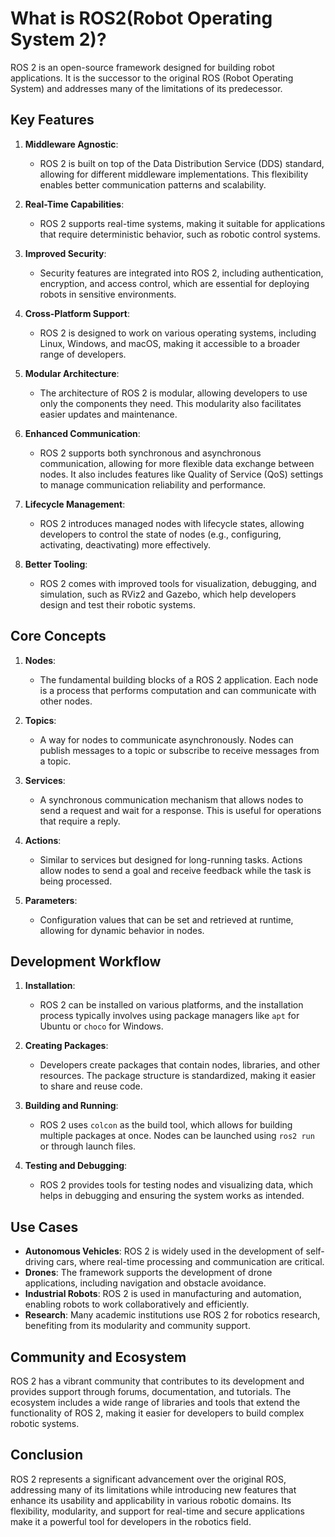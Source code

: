 # What is ROS2(Robot Operating System 2)?

ROS 2 is an open-source framework designed for building robot applications. It is the successor to the original ROS (Robot Operating System) and addresses many of the limitations of its predecessor.

## Key Features

1. **Middleware Agnostic**:
   - ROS 2 is built on top of the Data Distribution Service (DDS) standard, allowing for different middleware implementations. This flexibility enables better communication patterns and scalability.

2. **Real-Time Capabilities**:
   - ROS 2 supports real-time systems, making it suitable for applications that require deterministic behavior, such as robotic control systems.

3. **Improved Security**:
   - Security features are integrated into ROS 2, including authentication, encryption, and access control, which are essential for deploying robots in sensitive environments.

4. **Cross-Platform Support**:
   - ROS 2 is designed to work on various operating systems, including Linux, Windows, and macOS, making it accessible to a broader range of developers.

5. **Modular Architecture**:
   - The architecture of ROS 2 is modular, allowing developers to use only the components they need. This modularity also facilitates easier updates and maintenance.

6. **Enhanced Communication**:
   - ROS 2 supports both synchronous and asynchronous communication, allowing for more flexible data exchange between nodes. It also includes features like Quality of Service (QoS) settings to manage communication reliability and performance.

7. **Lifecycle Management**:
   - ROS 2 introduces managed nodes with lifecycle states, allowing developers to control the state of nodes (e.g., configuring, activating, deactivating) more effectively.

8. **Better Tooling**:
   - ROS 2 comes with improved tools for visualization, debugging, and simulation, such as RViz2 and Gazebo, which help developers design and test their robotic systems.

## Core Concepts

1. **Nodes**:
   - The fundamental building blocks of a ROS 2 application. Each node is a process that performs computation and can communicate with other nodes.

2. **Topics**:
   - A way for nodes to communicate asynchronously. Nodes can publish messages to a topic or subscribe to receive messages from a topic.

3. **Services**:
   - A synchronous communication mechanism that allows nodes to send a request and wait for a response. This is useful for operations that require a reply.

4. **Actions**:
   - Similar to services but designed for long-running tasks. Actions allow nodes to send a goal and receive feedback while the task is being processed.

5. **Parameters**:
   - Configuration values that can be set and retrieved at runtime, allowing for dynamic behavior in nodes.

## Development Workflow

1. **Installation**:
   - ROS 2 can be installed on various platforms, and the installation process typically involves using package managers like `apt` for Ubuntu or `choco` for Windows.

2. **Creating Packages**:
   - Developers create packages that contain nodes, libraries, and other resources. The package structure is standardized, making it easier to share and reuse code.

3. **Building and Running**:
   - ROS 2 uses `colcon` as the build tool, which allows for building multiple packages at once. Nodes can be launched using `ros2 run` or through launch files.

4. **Testing and Debugging**:
   - ROS 2 provides tools for testing nodes and visualizing data, which helps in debugging and ensuring the system works as intended.

## Use Cases

- **Autonomous Vehicles**: ROS 2 is widely used in the development of self-driving cars, where real-time processing and communication are critical.
- **Drones**: The framework supports the development of drone applications, including navigation and obstacle avoidance.
- **Industrial Robots**: ROS 2 is used in manufacturing and automation, enabling robots to work collaboratively and efficiently.
- **Research**: Many academic institutions use ROS 2 for robotics research, benefiting from its modularity and community support.

## Community and Ecosystem

ROS 2 has a vibrant community that contributes to its development and provides support through forums, documentation, and tutorials. The ecosystem includes a wide range of libraries and tools that extend the functionality of ROS 2, making it easier for developers to build complex robotic systems.

## Conclusion

ROS 2 represents a significant advancement over the original ROS, addressing many of its limitations while introducing new features that enhance its usability and applicability in various robotic domains. Its flexibility, modularity, and support for real-time and secure applications make it a powerful tool for developers in the robotics field.